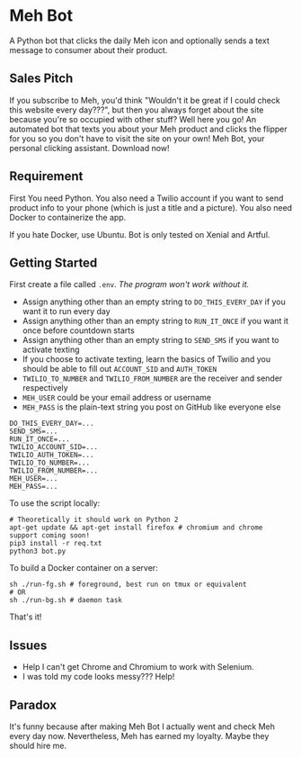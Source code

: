 # Meh Bot
A Python bot that clicks the daily Meh icon and optionally sends a text message to consumer about their product.

## Sales Pitch
If you subscribe to Meh, you'd think "Wouldn't it be great if I could check this website every day???", but then you always forget about the site because you're so occupied with other stuff? Well here you go! An automated bot that texts you about your Meh product and clicks the flipper for you so you don't have to visit the site on your own! Meh Bot, your personal clicking assistant. Download now!

## Requirement
First You need Python. You also need a Twilio account if you want to send product info to your phone (which is just a title and a picture). You also need Docker to containerize the app.

If you hate Docker, use Ubuntu. Bot is only tested on Xenial and Artful. 

## Getting Started
First create a file called ``.env``. _The program won't work without it._

* Assign anything other than an empty string to ``DO_THIS_EVERY_DAY`` if you want it to run every day
* Assign anything other than an empty string to ``RUN_IT_ONCE`` if you want it once before countdown starts
* Assign anything other than an empty string to ``SEND_SMS`` if you want to activate texting
* If you choose to activate texting, learn the basics of Twilio and you should be able to fill out ``ACCOUNT_SID`` and ``AUTH_TOKEN``
* ``TWILIO_TO_NUMBER`` and ``TWILIO_FROM_NUMBER`` are the receiver and sender respectively
* ``MEH_USER`` could be your email address or username
* ``MEH_PASS`` is the plain-text string you post on GitHub like everyone else
```
DO_THIS_EVERY_DAY=...
SEND_SMS=...
RUN_IT_ONCE=...
TWILIO_ACCOUNT_SID=...
TWILIO_AUTH_TOKEN=...
TWILIO_TO_NUMBER=...
TWILIO_FROM_NUMBER=...
MEH_USER=...
MEH_PASS=...
```
To use the script locally:
```shell
# Theoretically it should work on Python 2
apt-get update && apt-get install firefox # chromium and chrome support coming soon!
pip3 install -r req.txt
python3 bot.py
```
To build a Docker container on a server:
```shell
sh ./run-fg.sh # foreground, best run on tmux or equivalent
# OR
sh ./run-bg.sh # daemon task
```
That's it!

## Issues
* Help I can't get Chrome and Chromium to work with Selenium.
* I was told my code looks messy??? Help!

## Paradox
It's funny because after making Meh Bot I actually went and check Meh every day now. Nevertheless, Meh has earned my loyalty. Maybe they should hire me.
